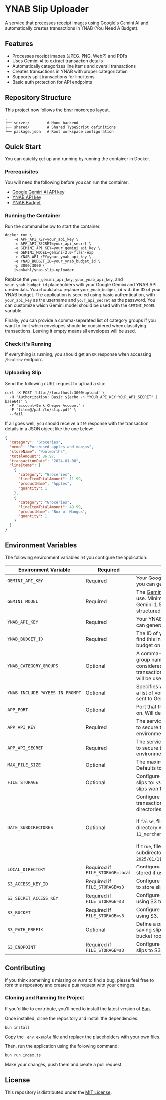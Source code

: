 # YNAB Slip Uploader

A service that processes receipt images using Google's Gemini AI and automatically creates transactions in YNAB (You Need A Budget).

## Features

- Processes receipt images (JPEG, PNG, WebP) and PDFs
- Uses Gemini AI to extract transaction details
- Automatically categorizes line items and overall transactions
- Creates transactions in YNAB with proper categorization
- Supports split transactions for line items
- Basic auth protection for API endpoints

## Repository Structure

This project now follows the [bhvr](https://github.com/stevedylandev/bhvr) monorepo layout.

```
.
├── server/        # Hono backend
├── shared/        # Shared TypeScript definitions
└── package.json   # Root workspace configuration
```

## Quick Start

You can quickly get up and running by running the container in Docker.

### Prerequisites

You will need the following before you can run the container:

- [Google Gemini AI API key](https://aistudio.google.com/app/apikey)
- [YNAB API key](https://app.ynab.com/settings/developer)
- [YNAB Budget](https://www.ynab.com/)

### Running the Container

Run the command below to start the container.

```shell
docker run \
    -e APP_API_KEY=your_api_key \
    -e APP_API_SECRET=your_api_secret \
    -e GEMINI_API_KEY=your_gemini_api_key \
    -e GEMINI_MODEL=gemini-2.0-flash-exp
    -e YNAB_API_KEY=your_ynab_api_key \
    -e YNAB_BUDGET_ID=your_ynab_budget_id \
    -p 3000:3000 \
    ivankahl/ynab-slip-uploader
```

Replace the `your_gemini_api_key`, `your_ynab_api_key`, and `your_ynab_budget_id` placeholders with your Google Gemini and YNAB API credentials. You should also replace `your_ynab_budget_id` with the ID of your YNAB budget. The application is secured using basic authentication, with `your_api_key` as the username and `your_api_secret` as the password. You can customize which Gemini model should be used with the `GEMINI_MODEL` variable.

Finally, you can provide a comma-separated list of category groups if you want to limit which envelopes should be considered when classifying transactions. Leaving it empty means all envelopes will be used.

### Check it's Running

If everything is running, you should get an `OK` response when accessing `/healthz` endpoint.

### Uploading Slip

Send the following cURL request to upload a slip:

```shell
curl -X POST 'http://localhost:3000/upload' \
  -H 'Authorization: Basic $(echo -n "YOUR_API_KEY:YOUR_API_SECRET" | base64)' \
  -F 'account=Bank Cheque Account' \
  -F 'file=@/path/to/slip.pdf' \
  --fail
```

If all goes well, you should receive a `200` response with the transaction details in a JSON object like the one below:

```json
{
  "category": "Groceries",
  "memo": "Purchased apples and mangos",
  "storeName": "Woolworths",
  "totalAmount": 86.97,
  "transactionDate": "2024-01-08",
  "lineItems": [
    {
      "category": "Groceries",
      "lineItemTotalAmount": 11.99,
      "productName": "Apples",
      "quantity": 1
    },
    {
      "category": "Groceries",
      "lineItemTotalAmount": 49.99,
      "productName": "Box of Mangos",
      "quantity": 1
    }
  ]
}
```

## Environment Variables

The following environment variables let you configure the application:

| Environment Variable            | Required                         | Description                                                                                                                                                                                                                                                                                           |
| ------------------------------- | -------------------------------- | ----------------------------------------------------------------------------------------------------------------------------------------------------------------------------------------------------------------------------------------------------------------------------------------------------- |
| `GEMINI_API_KEY`                | Required                         | Your Google Gemini API key which you can generate [here](https://aistudio.google.com/app/apikey).                                                                                                                                                                                                     |
| `GEMINI_MODEL`                  | Required                         | The [Gemini model variant](https://ai.google.dev/gemini-api/docs/models/gemini) you want to use. Minimum required variant is Gemini 1.5 and up as these support structured outputs.                                                                                                                   |
| `YNAB_API_KEY`                  | Required                         | Your YNAB Account API Key which y can generate [here](https://app.ynab.com/settings/developer).                                                                                                                                                                                                       |
| `YNAB_BUDGET_ID`                | Required                         | The ID of your YNAB budget. You'll find this in the URL when viewing your budget on YNAB.                                                                                                                                                                                                             |
| `YNAB_CATEGORY_GROUPS`          | Optional                         | A comma-separated list of category group names that should be considered when categorizing the transaction. If left blank, all categories will be used.                                                                                                                                               |
| `YNAB_INCLUDE_PAYEES_IN_PROMPT` | Optional                         | Specifies whether you want to include a list of your existing payees to be sent to Gemini. Can be `true` or `false`.                                                                                                                                                                                                            |
| `APP_PORT`                      | Optional                         | Port that the application should run on. Will default to `3000` if not specified.                                                                                                                                                                                                                     |
| `APP_API_KEY`                   | Required                         | The service uses Basic authentication to secure the `/upload` endpoint. This environment variable is the username.                                                                                                                                                                                    |
| `APP_API_SECRET`                | Required                         | The service uses Basic authentication to secure the `/upload` endpoint. This environment variable is the password.                                                                                                                                                                                    |
| `MAX_FILE_SIZE`                 | Optional                         | The maximum upload file size if bytes. Defaults to 5MB if not specified.                                                                                                                                                                                                                              |
| `FILE_STORAGE`                  | Optional                         | Configure where you want to save slips to: `s3` or `local`. If not specified, slips won't be saved.                                                                                                                                                                                                   |
| `DATE_SUBDIRECTORES`            | Optional                         | Configure whether to use the transaction date to group slips in sub-directories.<br/><br/>If `false`, files will be stored in a single directory with name: `2025-01-11_merchant_12343452345.pdf`.<br/><br/>If `true`, files will be stored in subdirectories: `2025/01/11/merchant_12343452345.pdf`. |
| `LOCAL_DIRECTORY`               | Required if `FILE_STORAGE=local` | Configure where files should be stored if using local storage.                                                                                                                                                                                                                                        |
| `S3_ACCESS_KEY_ID`              | Required if `FILE_STORAGE=s3`    | Configure the access key if using S3 to store slips.                                                                                                                                                                                                                                                  |
| `S3_SECRET_ACCESS_KEY`          | Required if `FILE_STORAGE=s3`    | Configure the secret access key if using S3 to store slips.                                                                                                                                                                                                                                           |
| `S3_BUCKET`                     | Required if `FILE_STORAGE=s3`    | Configure the bucket to save slips to if using S3.                                                                                                                                                                                                                                                    |
| `S3_PATH_PREFIX`                | Optional                         | Define a path prefix to use when saving slips to S3. Will default to bucket root if none is specified.                                                                                                                                                                                                |
| `S3_ENDPOINT`                   | Required if `FILE_STORAGE=s3`    | Configure the S3 endpoint to use save slips to S3.                                                                                                                                                                                                                                                    |

## Contributing

If you think something's missing or want to find a bug, please feel free to fork this repository and create a pull request with your changes.

### Cloning and Running the Project

If you'd like to contribute, you'll need to install the latest version of [Bun](https://bun.sh/).

Once installed, clone the repository and install the dependencies:

```shell
bun install
```

Copy the `.env.example` file and replace the placeholders with your own files.

Then, run the application using the following command:

```shell
bun run index.ts
```

Make your changes, push them and create a pull request.

## License

This repository is distributed under the [MIT License](LICENSE.md).
